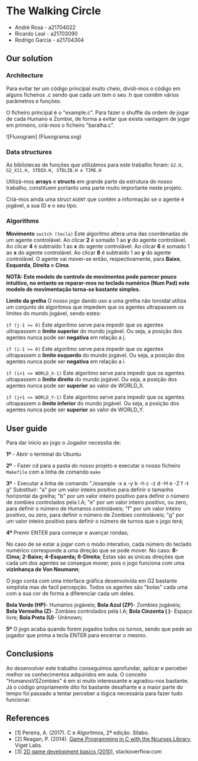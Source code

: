 # The Walking Circle

* André Rosa - a21704022
* Ricardo Leal - a21703090
* Rodrigo Garcia - a21704304


## Our solution

### Architecture

Para evitar ter um código principal muito cheio, dividi-mos o código em alguns ficheiros .c sendo que cada um tem o seu
.h que contêm vários parâmetros e funções. 

O ficheiro principal é o "example.c". 
Para fazer o shuffle da ordem de jogar de cada Humano e Zombie, de forma a evitar que exista vantagem de jogar em primeiro,
criá-mos o ficheiro "baralha.c".

![Fluxogram] (Fluxograma.svg)

### Data structures

As bibliotecas de funções que utilizámos para este trabalho foram: ``G2.H, G2_X11.H, STDIO.H, STDLIB.H e TIME.H ``

Utilizá-mos **arrays** e **structs** em grande parte da estrutura do nosso trabalho, constituem portanto uma parte muito 
importante neste projeto.

Criá-mos ainda uma struct ``AGENT`` que contém a informação se o agente é jogável, a sua ID e o seu tipo.

### Algorithms

**Movimento** 
``switch (tecla)`` Este algoritmo altera uma das coordenadas de um agente controlável. 
Ao clicar **2** é somado 1 ao **y** do agente controlável. 
Ao clicar **4** é subtraído 1 ao **x** do agente controlável. 
Ao clicar **6** é somado 1 ao **x** do agente controlável. 
Ao clicar **8** é subtraído 1 ao **y** do agente controlável. 
O agente vai mover-se então, respectivamente, para **Baixo**, **Esquerda**, **Direita** e **Cima**.

**NOTA: Este modelo de controlo de movimentos pode parecer pouco intuitivo, no entanto se reparar-mos no teclado numérico (Num Pad) 
este modelo de movimentação torna-se bastante simples.**

**Limite da grelha**
O nosso jogo dando uso a uma grelha não toroidal utiliza um conjunto de algoritmos que impedem que os agentes ultrapassem os limites do mundo jogável,
sendo estes:

``if (j-1 >= 0)`` Este algoritmo serve para impedir que os agentes ultrapassem o **limite superior** do mundo jogável.
Ou seja, a posição dos agentes nunca pode ser **negativa** em relação a j.                  

``if (i-1 >= 0)`` Este algoritmo serve para impedir que os agentes ultrapassem o **limite esquerdo** do mundo jogável.
Ou seja, a posição dos agentes nunca pode ser **negativa** em relação a i. 

``if (i+1 <= WORLD_X-1)`` Este algoritmo serve para impedir que os agentes ultrapassem o **limite direito** do mundo jogável.
Ou seja, a posição dos agentes nunca pode ser **superior** ao valor de WORLD_X.

``if (j+1 <= WORLD_Y-1)`` Este algoritmo serve para impedir que os agentes ultrapassem o **limite inferior** do mundo jogável.
Ou seja, a posição dos agentes nunca pode ser **superior** ao valor de WORLD_Y.

## User guide

Para dar inicio ao jogo o Jogador necessita de:

**1º** - Abrir o terminal do Ubuntu

**2º** - Fazer cd para a pasta do nosso projeto e executar o nosso ficheiro ``Makefile`` com a linha de comando ``make``

**3º** - Executar a linha de comando "./example -x a -y b -h c -z d -H e -Z f -t g"
Substituir:  "a" por um valor inteiro positivo para definir o tamanho horizontal da grelha;
             "b" por um valor inteiro positivo para definir o número de zombies controlados pela I.A;
			 "e" por um valor inteiro positivo, ou zero, para definir o número de Humanos controláveis; 
             "f" por um valor inteiro positivo, ou zero, para definir o número de Zombies controláveis;
			 "g" por um valor inteiro positivo para definir o número de turnos que o jogo terá;

**4º** Premir ENTER para começar e avançar rondas;

No caso de se estar a jogar com o modo interativo, cada número do teclado numérico corresponde a uma direção que se pode mover. 
No caso: **8-Cima; 2-Baixo; 4-Esquerda; 6-Direita**; 
Estas são as únicas direções que cada um dos agentes se consegue mover, pois o jogo funciona com uma **vizinhança de Von Neumann**;

O jogo conta com uma interface gráfica desenvolvida em G2 bastante simplista mas de facil percepção. Todos os agentes são "bolas"
cada uma com a sua cor de forma a diferenciar cada um deles.

**Bola Verde (HP)**- Humanos jogáveis;
**Bola Azul (ZP)**- Zombies jogáveis;
**Bola Vermelha (Z)**- Zombies controlados pela I.A;
**Bola Cinzenta ( )**- Espaço livre;
**Bola Preta (U)**- Unknown;

**5º** O jogo acaba quando forem jogados todos os turnos, sendo que pede ao jogador que prima a tecla ENTER para encerrar o mesmo.

## Conclusions

Ao desenvolver este trabalho conseguimos aprofundar, aplicar e perceber melhor os conhecimentos adquiridos em aula. 
O conceito "HumanosVSZombies" é em si muito interessante e agradou-nos bastante. Já o código propriamente dito foi
bastante desafiante e a maior parte do tempo foi passado a tentar perceber a lógica necessária para fazer tudo funcionar. 

## References

* <a name="ref1">\[1\]</a> Pereira, A. (2017). C e Algoritmos, 2ª edição. Sílabo.
* <a name="ref2">\[2\]</a> Reagan, P. (2014). [Game Programming in C with the
Ncurses Library](https://www.viget.com/articles/game-programming-in-c-with-the-ncurses-library),
Viget Labs.
* <a name="ref3">\[3\]</a> [2D game development basics (2010)](https://stackoverflow.com/questions/3144399/2d-game-development-basics),
stackoverflow.com
